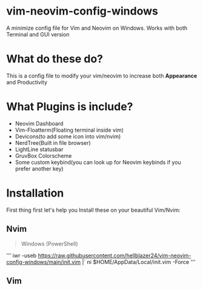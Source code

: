 # vim-neovim-config-windows
A minimize config file for Vim and Neovim on Windows. Works with both Terminal and GUI version

# What do these do?

This is a config file to modify your vim/neovim to increase both **Appearance** and Productivity

# What Plugins is include? 
- Neovim Dashboard
- Vim-Floatterm(Floating terminal inside vim)
- Devicons(to add some icon into vim/nvim)
- NerdTree(Built in file browser)
- LightLine statusbar
- GruvBox Colorscheme
- Some custom keybind(you can look up for Neovim keybinds if you prefer another key)

# Installation
First thing first let's help you Install these on your beautiful Vim/Nvim:
## Nvim
>Windows (PowerShell)

'''
iwr -useb https://raw.githubusercontent.com/hellblazer24/vim-neovim-config-windows/main/init.vim |`
    ni $HOME/AppData/Local/init.vim -Force
'''
## Vim
